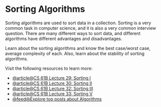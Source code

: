 # Sorting Algorithms

Sorting algorithms are used to sort data in a collection. Sorting is a very common task in computer science, and it is also a very common interview question. There are many different ways to sort data, and different algorithms have different advantages and disadvantages.

Learn about the sorting algorithms and know the best case/worst case, average complexity of each. Also, learn about the stability of sorting algorithms.

Visit the following resources to learn more:

- [@article@CS 61B Lecture 29: Sorting I](https://archive.org/details/ucberkeley_webcast_EiUvYS2DT6I)
- [@article@CS 61B Lecture 30: Sorting II](https://archive.org/details/ucberkeley_webcast_2hTY3t80Qsk)
- [@article@CS 61B Lecture 32: Sorting III](https://archive.org/details/ucberkeley_webcast_Y6LOLpxg6Dc)
- [@article@CS 61B Lecture 33: Sorting V](https://archive.org/details/ucberkeley_webcast_qNMQ4ly43p4)
- [@feed@Explore top posts about Algorithms](https://app.daily.dev/tags/algorithms?ref=roadmapsh)
